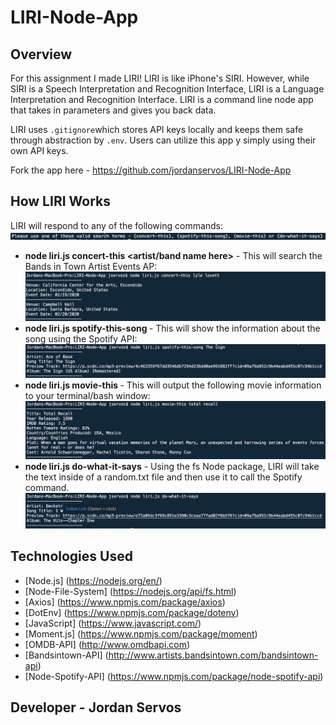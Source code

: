# LIRI-Node-App

## Overview

For this assignment I made LIRI! LIRI is like iPhone's SIRI. However, while SIRI is a Speech Interpretation and Recognition Interface, LIRI is a Language Interpretation and Recognition Interface. LIRI is a command line node app that takes in parameters and gives you back data.

LIRI uses `.gitignore`which stores API keys locally and keeps them safe through abstraction by `.env`. Users can utilize this app y simply using their own API keys. 

Fork the app here - https://github.com/jordanservos/LIRI-Node-App

## How LIRI Works

LIRI will respond to any of the following commands:
![commands](https://github.com/jordanservos/LIRI-Node-App/blob/master/Screenshots/commands.png)

* **node liri.js concert-this <artist/band name here>** - This will search the Bands in Town Artist Events AP:
![concert](https://github.com/jordanservos/LIRI-Node-App/blob/master/Screenshots/concert.png)
* **node liri.js spotify-this-song <song name here>** - This will show the information about the song using the Spotify API:
![spotify](https://github.com/jordanservos/LIRI-Node-App/blob/master/Screenshots/spotify.png)
* **node liri.js movie-this <movie name here>** - This will output the following movie information to your terminal/bash window:
![movie](https://github.com/jordanservos/LIRI-Node-App/blob/master/Screenshots/movie.png)
* **node liri.js do-what-it-says** - Using the fs Node package, LIRI will take the text inside of a random.txt file and then use it to call the Spotify command.
![do this](https://github.com/jordanservos/LIRI-Node-App/blob/master/Screenshots/do%20what%20it%20says.png)

## Technologies Used 

* [Node.js] (https://nodejs.org/en/)
* [Node-File-System] (https://nodejs.org/api/fs.html)
* [Axios] (https://www.npmjs.com/package/axios)
* [DotEnv] (https://www.npmjs.com/package/dotenv)
* [JavaScript] (https://www.javascript.com/)
* [Moment.js] (https://www.npmjs.com/package/moment)
* [OMDB-API] (http://www.omdbapi.com)
* [Bandsintown-API] (http://www.artists.bandsintown.com/bandsintown-api)
* [Node-Spotify-API] (https://www.npmjs.com/package/node-spotify-api)

## Developer - Jordan Servos





